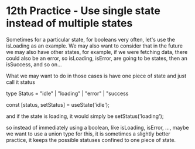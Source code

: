 # 12th Practice - Use single state instead of multiple states

Sometimes for a particular state, for booleans very often, let's use the isLoading as an example. We may also want to consider
that in the future we may also have other states, for example, if we were fetching data, there could also be an error, so
isLoading, isError, are going to be states, then an isSuccess, and so on...

What we may want to do in those cases is have one piece of state and just call it status

type Status = "idle" | "loading" | "error" | "success

const [status, setStatus] = useState<Status>('idle'); 

and if the state is loading, it would simply be setStatus('loading');

so instead of immediately using a boolean, like isLoading, isError, ..., maybe we want to use a union type for this, it
is sometimes a slightly better practice, it keeps the possible statuses confined to one piece of state.

